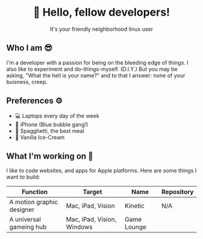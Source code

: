 <div align="center">
  <h1>👋 Hello, fellow developers!</h1>
  <p>It's your friendly neighborhood linux user</p>
</div>

## Who I am 😎
I'm a developer with a passion for being on the bleeding edge of things. I also like to experiment and do-things-myself. (D.I.Y.) But you may be asking, "What the hell is your name?" and to that I answer: none of your buisness, creep.

## Preferences ⚙️
- 💻 Laptops every day of the week
- 🤖 iPhone (Blue bubble gang!)
- 🍝 Spagghetti, the best meal
- 🌸 Vanilla Ice-Cream

## What I'm working on 📱
I like to code websites, and apps for Apple platforms. Here are some things I want to build:

Function                 |Target                    |Name       |Repository
-------------------------|--------------------------|-----------|----------
A motion graphic designer|Mac, iPad, Vision         |Kinetic    |N/A
A universal gameing hub  |Mac, iPad, Vision, Windows|Game Lounge|
